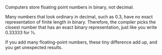 Computers store floating point numbers in binary, not decimal.

Many numbers that look ordinary in decimal, such as 0.3, have no exact representation of finite length in binary.
Therefore, the compiler picks the closest number that has an exact binary representation, just like you write 0.33333 for 1⁄3.

If you add many floating-point numbers, these tiny difference add up, and you get unexpected results.
